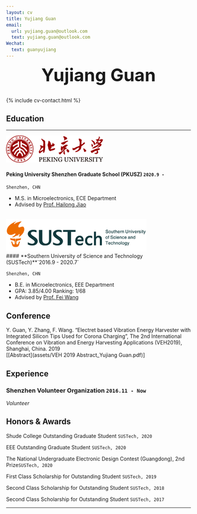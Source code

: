 ```yaml
---
layout: cv
title: Yujiang Guan
email:
  url: yujiang.guan@outlook.com
  text: yujiang.guan@outlook.com
Wechat: 
  text: guanyujiang
---
```


<font size="7"><center><b>Yujiang Guan</b></center></font><br />

<!--
include contact information from the front matter
Supported arguments:

    - homepage: url, text
        - phone
        - email
-->

{% include cv-contact.html %}

## Education

---

<img src="media/标志与中英文校名组合规范_左右.png" style="zoom:67%;" />  

#### **Peking University Shenzhen Graduate School (PKUSZ)** `2020.9 -`

```
Shenzhen, CHN
```

- M.S. in Microelectronics, ECE Department
- Advised by  [Prof. Hailong Jiao](http://pku-vlsi.com/)<br>
<br>


<div align="left"><img src="media/LOGO.png" style="zoom: 67%;" /> </div> 
#### **Southern University of Science and Technology (SUSTech)**`2016.9 - 2020.7`

```
Shenzhen, CHN
```

- B.E. in Microelectronics, EEE Department
- GPA: 3.85/4.00   Ranking: 1/68
- Advised by [Prof. Fei Wang](https://eee.sustech.edu.cn/p/wangfei/index.html)<br>

## Conference
Y. Guan, Y. Zhang, F. Wang. “Electret based Vibration Energy Harvester with Integrated Silicon Tips Used for Corona Charging”, The 2nd International Conference on Vibration and Energy Harvesting Applications (VEH2019), Shanghai, China. 2019 <br>[[Abstract](assets/VEH 2019 Abstract_Yujiang Guan.pdf)]

## Experience

### **Shenzhen Volunteer Organization** `2016.11 - Now`<br>

_Volunteer_<br>

## Honors & Awards


Shude College Outstanding Graduate Student `SUSTech, 2020` <br>

EEE Outstanding Graduate Student `SUSTech, 2020` <br>

The National Undergraduate Electronic Design Contest (Guangdong), 2nd Prize`SUSTech, 2020` <br>

First Class Scholarship  for Outstanding Student `SUSTech, 2019` <br>

Second Class Scholarship  for Outstanding Student `SUSTech, 2018` <br>

Second Class Scholarship  for Outstanding Student `SUSTech, 2017` <br>

---
